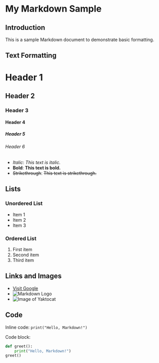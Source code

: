 # My Markdown Sample

## Introduction
This is a sample Markdown document to demonstrate basic formatting.

## Text Formatting
# Header 1
## Header 2
### Header 3
#### Header 4
##### Header 5
###### Header 6
- *Italic*: *This text is italic.*
- **Bold**: **This text is bold.**
- ~~Strikethrough~~: ~~This text is strikethrough.~~

## Lists
### Unordered List
- Item 1
- Item 2
- Item 3

### Ordered List
1. First item
2. Second item
3. Third item

## Links and Images
- [Visit Google](https://www.google.com/)
- ![Markdown Logo](https://upload.wikimedia.org/wikipedia/commons/thumb/4/48/Markdown-mark.svg/208px-Markdown-mark.svg.png)
- ![Image of Yaktocat](https://octodex.github.com/images/yaktocat.png)

## Code
Inline code: `print("Hello, Markdown!")`

Code block:
```python
def greet():
    print("Hello, Markdown!")
greet()
